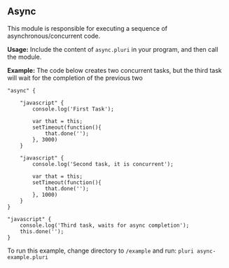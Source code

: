 ## Async ##

This module is responsible for executing a sequence of asynchronous/concurrent code.

**Usage:** Include the content of `async.pluri` in your program, and then call the module.

**Example:** The code below creates two concurrent tasks, but the third task will wait for the completion of the previous two

    "async" {

        "javascript" {
			console.log('First Task');

			var that = this;
			setTimeout(function(){
				that.done('');
			}, 3000)
		}

		"javascript" {
		    console.log('Second task, it is concurrent');

			var that = this;
			setTimeout(function(){
				that.done('');
			}, 1000)
		}
    }

    "javascript" {
    	console.log('Third task, waits for async completion');
    	this.done('');
    }


To run this example, change directory to `/example` and run: `pluri async-example.pluri`
